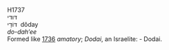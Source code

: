 H1737  
דּודי  
דּוֹדַי ‎ dôday  
*do-dah‘ee*  
Formed like [1736](h1736) *amatory*; *Dodai*, an Israelite: - Dodai.  
